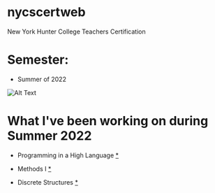 # nycscertweb
New York Hunter College Teachers Certification 

# Semester: 
* Summer of 2022

![Alt Text](https://media.giphy.com/media/l0HlTy9x8FZo0XO1i/giphy.gif)

# What I've been working on during Summer 2022

* Programming in a High Language 
[*](https://github.com/hunter-teacher-cert/cohort-3-summer-work-hfung8/tree/master/programming)

* Methods I
[*](https://github.com/hunter-teacher-cert/cohort-3-summer-work-hfung8/tree/master/methods)

* Discrete Structures
[*](https://github.com/hunter-teacher-cert/cohort-3-summer-work-hfung8/tree/2ec673c8ba8c2a508d58ff618396864bf71ee431/ds)







